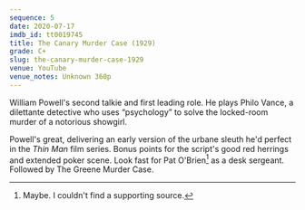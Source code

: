 ```yaml
---
sequence: 5
date: 2020-07-17
imdb_id: tt0019745
title: The Canary Murder Case (1929)
grade: C+
slug: the-canary-murder-case-1929
venue: YouTube
venue_notes: Unknown 360p
---
```


William Powell's second talkie and first leading role. He plays Philo Vance, a dilettante detective who uses “psychology” to solve the locked-room murder of a notorious showgirl.

<!-- end -->

Powell's great, delivering an early version of the urbane sleuth he'd perfect in the _Thin Man_ film series. Bonus points for the script's good red herrings and extended poker scene. Look fast for Pat O'Brien[^1] as a desk sergeant. Followed by <span data-imdb-id="tt0019949">The Greene Murder Case</span>.

[^1]: Maybe. I couldn't find a supporting source.
